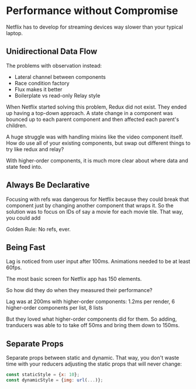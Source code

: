 # Performance without Compromise
Netflix has to develop for streaming devices way slower than your typical laptop.

## Unidirectional Data Flow

The problems with observation instead:

- Lateral channel between components
- Race condition factory
- Flux makes it better
- Boilerplate vs read-only Relay style

When Netflix started solving this problem, Redux did not exist. They ended up having a top-down approach. A state change in a component was bounced up to each parent component and then affected each parent's children.

A huge struggle was with handling mixins like the video component itself. How do use all of your existing components, but swap out different things to try like redux and relay?

With higher-order components, it is much more clear about where data and state feed into.

## Always Be Declarative

Focusing with refs was dangerous for Netflix because they could break that component just by changing another component that wraps it. So the solution was to focus on IDs of say a movie for each movie tile. That way, you could add

Golden Rule: No refs, ever.

## Being Fast

Lag is noticed from user input after 100ms. Animations needed to be at least 60fps.

The most basic screen for Netflix app has 150 elements.

So how did they do when they measured their performance?

Lag was at 200ms with higher-order components:
1.2ms per render, 6 higher-order components per list, 8 lists

But they loved what higher-order components did for them. So adding, tranducers was able to to take off 50ms and bring them down to 150ms.

## Separate Props

Separate props between static and dynamic. That way, you don't waste time with your reducers adjusting the static props that will never change:

```javascript
const staticStyle = {x: 10};
const dynamicStyle = {img: url(...)};
```
